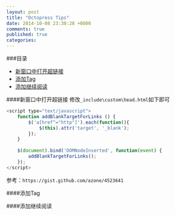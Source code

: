 ```yaml
---
layout: post
title: "Octopress Tips"
date: 2014-10-08 23:30:28 +0800
comments: true
published: true
categories: 
---
```

###目录
* [新窗口中打开超链接](#新窗口中打开超链接)
* [添加Tag](#添加Tag)
* [添加继续阅读](#添加继续阅读)

<!--more-->

####<a id="新窗口中打开超链接"></a>新窗口中打开超链接
修改`_include\custom\head.html`如下即可

```js
<script type="text/javascript">
	function addBlankTargetForLinks () {
  		$('a[href^="http"]').each(function(){
			$(this).attr('target', '_blank');
		});
	}
 
	$(document).bind('DOMNodeInserted', function(event) {
		addBlankTargetForLinks();
	});
</script>
```

参考：`https://gist.github.com/azone/4523641`

####<a id="添加Tag"></a>添加Tag


####<a id="继续阅读"></a>添加继续阅读
